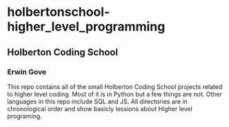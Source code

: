 # holbertonschool-higher_level_programming
## Holberton Coding School
### Erwin Gove

This repo contains all of the small Holberton Coding School projects
related to higher level coding. Most of it is in Python but a few
things are not. Other languages in this repo include SQL and JS.
All directories are in chronological order and show basicly lessions about
Higher level programing.
